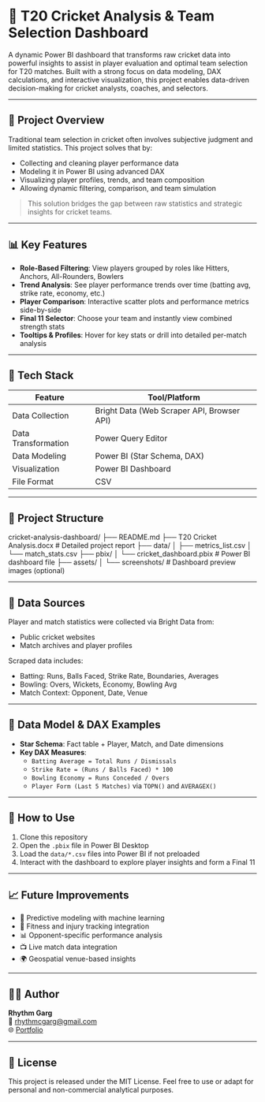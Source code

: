 # 🏏 T20 Cricket Analysis & Team Selection Dashboard

A dynamic Power BI dashboard that transforms raw cricket data into powerful insights to assist in player evaluation and optimal team selection for T20 matches. Built with a strong focus on data modeling, DAX calculations, and interactive visualization, this project enables data-driven decision-making for cricket analysts, coaches, and selectors.

---

## 📌 Project Overview

Traditional team selection in cricket often involves subjective judgment and limited statistics. This project solves that by:

- Collecting and cleaning player performance data
- Modeling it in Power BI using advanced DAX
- Visualizing player profiles, trends, and team composition
- Allowing dynamic filtering, comparison, and team simulation

> This solution bridges the gap between raw statistics and strategic insights for cricket teams.

---

## 📊 Key Features

- **Role-Based Filtering**: View players grouped by roles like Hitters, Anchors, All-Rounders, Bowlers
- **Trend Analysis**: See player performance trends over time (batting avg, strike rate, economy, etc.)
- **Player Comparison**: Interactive scatter plots and performance metrics side-by-side
- **Final 11 Selector**: Choose your team and instantly view combined strength stats
- **Tooltips & Profiles**: Hover for key stats or drill into detailed per-match analysis

---

## 🧰 Tech Stack

| Feature               | Tool/Platform             |
|----------------------|---------------------------|
| Data Collection       | Bright Data (Web Scraper API, Browser API) |
| Data Transformation   | Power Query Editor        |
| Data Modeling         | Power BI (Star Schema, DAX) |
| Visualization         | Power BI Dashboard        |
| File Format           | CSV                       |

---

## 📂 Project Structure

cricket-analysis-dashboard/
├── README.md
├── T20 Cricket Analysis.docx # Detailed project report
├── data/
│ ├── metrics_list.csv
│ └── match_stats.csv
├── pbix/
│ └── cricket_dashboard.pbix # Power BI dashboard file
├── assets/
│ └── screenshots/ # Dashboard preview images (optional)


---

## 📁 Data Sources

Player and match statistics were collected via Bright Data from:
- Public cricket websites
- Match archives and player profiles

Scraped data includes:
- Batting: Runs, Balls Faced, Strike Rate, Boundaries, Averages
- Bowling: Overs, Wickets, Economy, Bowling Avg
- Match Context: Opponent, Date, Venue

---

## 📐 Data Model & DAX Examples

- **Star Schema**: Fact table + Player, Match, and Date dimensions
- **Key DAX Measures**:
  - `Batting Average = Total Runs / Dismissals`
  - `Strike Rate = (Runs / Balls Faced) * 100`
  - `Bowling Economy = Runs Conceded / Overs`
  - `Player Form (Last 5 Matches)` via `TOPN()` and `AVERAGEX()`

---

## 🚀 How to Use

1. Clone this repository
2. Open the `.pbix` file in Power BI Desktop
3. Load the `data/*.csv` files into Power BI if not preloaded
4. Interact with the dashboard to explore player insights and form a Final 11


---

## 📈 Future Improvements

- 🧠 Predictive modeling with machine learning
- 🏥 Fitness and injury tracking integration
- 📊 Opponent-specific performance analysis
- 📺 Live match data integration
- 🌍 Geospatial venue-based insights

---

## 🙋‍♂️ Author

**Rhythm Garg**  
📧 rhythmcgarg@gmail.com  
🌐 [Portfolio](https://rhythm-portfolio-woad.vercel.app/)

---

## 📝 License

This project is released under the MIT License. Feel free to use or adapt for personal and non-commercial analytical purposes.


